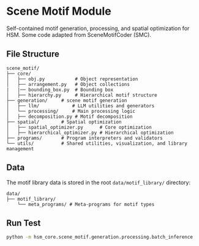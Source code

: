 # Scene Motif Module

Self-contained motif generation, processing, and spatial optimization for HSM.
Some code adapted from SceneMotifCoder (SMC).

## File Structure

```
scene_motif/
├── core/
│   ├── obj.py           # Object representation
│   ├── arrangement.py   # Object collections
|   |── bounding_box.py  # Bounding box
│   ├── hierarchy.py     # Hierarchical motif structure
├── generation/     # scene motif generation
│   ├── llm/            # LLM utilities and generators
│   └── processing/     # Main processing logic
│   ├── decomposition.py # Motif decomposition
├── spatial/        # Spatial optimization
│   ├── spatial_optimizer.py      # Core optimization
│   ├── hierarchical_optimizer.py # Hierarchical optimization
├── programs/       # Program interpreters and validators
└── utils/          # Shared utilities, visualization, and library management
```

## Data

The motif library data is stored in the root `data/motif_library/` directory:

```
data/
├── motif_library/
    └── meta_programs/ # Meta-programs for motif types
```

## Run Test
```bash
python -m hsm_core.scene_motif.generation.processing.batch_inference 
```